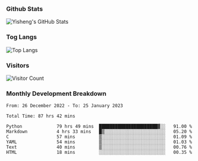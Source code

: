 ### Github Stats
![Yisheng's GitHub Stats](https://github-readme-stats-9qabuvhk1-gongyisheng.vercel.app/api?username=gongyisheng&count_private=true&show_icons=true)
### Tog Langs
![Top Langs](https://github-readme-stats-9qabuvhk1-gongyisheng.vercel.app/api/top-langs/?username=gongyisheng&layout=compact)
### Visitors
![Visitor Count](https://profile-counter.glitch.me/gongyisheng/count.svg)
### Monthly Development Breakdown
<!--START_SECTION:waka-->

```text
From: 26 December 2022 - To: 25 January 2023

Total Time: 87 hrs 42 mins

Python             79 hrs 49 mins  ██████████████████████▓░░   91.00 %
Markdown           4 hrs 33 mins   █▒░░░░░░░░░░░░░░░░░░░░░░░   05.20 %
C                  57 mins         ▒░░░░░░░░░░░░░░░░░░░░░░░░   01.09 %
YAML               54 mins         ▒░░░░░░░░░░░░░░░░░░░░░░░░   01.03 %
Text               40 mins         ▒░░░░░░░░░░░░░░░░░░░░░░░░   00.76 %
HTML               18 mins         ░░░░░░░░░░░░░░░░░░░░░░░░░   00.35 %
```

<!--END_SECTION:waka-->

